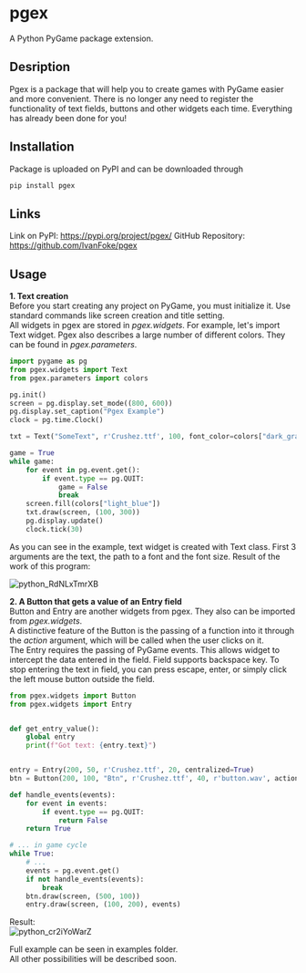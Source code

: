 # pgex
 A Python PyGame package extension.

## Desription
Pgex is a package that will help you to create games with PyGame easier and more convenient. There is no longer any need to register the functionality of text fields, buttons and other widgets each time. Everything has already been done for you! 

## Installation
Package is uploaded on PyPI and can be downloaded through
```bash
pip install pgex
```

## Links
Link on PyPI: https://pypi.org/project/pgex/
GitHub Repository: https://github.com/IvanFoke/pgex

## Usage
**1. Text creation**\
Before you start creating any project on PyGame, you must initialize it. Use standard commands like screen creation and title setting.\
All widgets in pgex are stored in _pgex.widgets_. For example, let's import Text widget.
Pgex also describes a large number of different colors. They can be found in _pgex.parameters_.
```python
import pygame as pg
from pgex.widgets import Text
from pgex.parameters import colors

pg.init()
screen = pg.display.set_mode((800, 600))
pg.display.set_caption("Pgex Example")
clock = pg.time.Clock()

txt = Text("SomeText", r'Crushez.ttf', 100, font_color=colors["dark_gray"], bg_color=colors["white"], border_width=1)

game = True
while game:
    for event in pg.event.get():
        if event.type == pg.QUIT:
            game = False
            break
    screen.fill(colors["light_blue"])
    txt.draw(screen, (100, 300))
    pg.display.update()
    clock.tick(30)
```

As you can see in the example, text widget is created with Text class. First 3 arguments are the text, the path to a font and the font size. Result of the work of this program:

![python_RdNLxTmrXB](https://user-images.githubusercontent.com/58694429/86750802-e296d180-c046-11ea-84c8-2f6855004769.png)

**2. A Button that gets a value of an Entry field**\
Button and Entry are another widgets from pgex. They also can be imported from _pgex.widgets_.\
A distinctive feature of the Button is the passing of a function into it through the _action_ argument, which will be called when the user clicks on it.\
The Entry requires the passing of PyGame events. This allows widget to intercept the data entered in the field. Field supports backspace key. To stop entering the text in field, you can press escape, enter, or simply click the left mouse button outside the field.

```python
from pgex.widgets import Button
from pgex.widgets import Entry


def get_entry_value():
    global entry
    print(f"Got text: {entry.text}")


entry = Entry(200, 50, r'Crushez.ttf', 20, centralized=True)
btn = Button(200, 100, "Btn", r'Crushez.ttf', 40, r'button.wav', action=get_entry_value, centralized=True)

def handle_events(events):
    for event in events:
        if event.type == pg.QUIT:
            return False
    return True

# ... in game cycle
while True:
    # ...
    events = pg.event.get()
    if not handle_events(events):
        break
    btn.draw(screen, (500, 100))
    entry.draw(screen, (100, 200), events)      
```

Result:\
![python_cr2iYoWarZ](https://user-images.githubusercontent.com/58694429/86750792-e165a480-c046-11ea-8d28-22c2d5885678.png)


Full example can be seen in examples folder.\
All other possibilities will be described soon.
